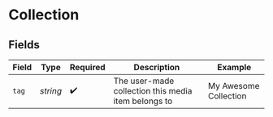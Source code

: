 # Collection


## Fields

| Field                                               | Type                                                | Required                                            | Description                                         | Example                                             |
| --------------------------------------------------- | --------------------------------------------------- | --------------------------------------------------- | --------------------------------------------------- | --------------------------------------------------- |
| `tag`                                               | *string*                                            | :heavy_check_mark:                                  | The user-made collection this media item belongs to | My Awesome Collection                               |